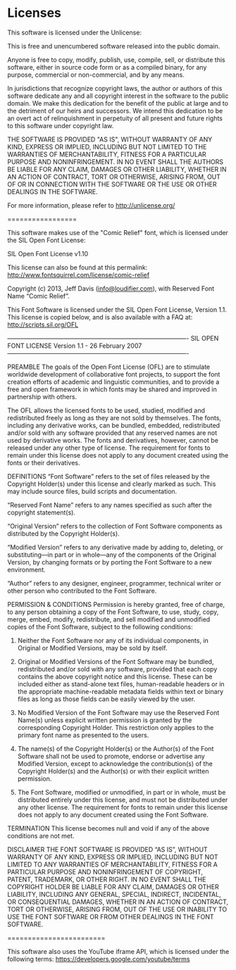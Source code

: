 # Licenses

This software is licensed under the Unlicense:

This is free and unencumbered software released into the public domain.

Anyone is free to copy, modify, publish, use, compile, sell, or
distribute this software, either in source code form or as a compiled
binary, for any purpose, commercial or non-commercial, and by any
means.

In jurisdictions that recognize copyright laws, the author or authors
of this software dedicate any and all copyright interest in the
software to the public domain. We make this dedication for the benefit
of the public at large and to the detriment of our heirs and
successors. We intend this dedication to be an overt act of
relinquishment in perpetuity of all present and future rights to this
software under copyright law.

THE SOFTWARE IS PROVIDED "AS IS", WITHOUT WARRANTY OF ANY KIND,
EXPRESS OR IMPLIED, INCLUDING BUT NOT LIMITED TO THE WARRANTIES OF
MERCHANTABILITY, FITNESS FOR A PARTICULAR PURPOSE AND NONINFRINGEMENT.
IN NO EVENT SHALL THE AUTHORS BE LIABLE FOR ANY CLAIM, DAMAGES OR
OTHER LIABILITY, WHETHER IN AN ACTION OF CONTRACT, TORT OR OTHERWISE,
ARISING FROM, OUT OF OR IN CONNECTION WITH THE SOFTWARE OR THE USE OR
OTHER DEALINGS IN THE SOFTWARE.

For more information, please refer to <http://unlicense.org/>

=================

This software makes use of the "Comic Relief" font, which is licensed under the SIL Open Font License:

SIL Open Font License v1.10

This license can also be found at this permalink: http://www.fontsquirrel.com/license/comic-relief

Copyright (c) 2013, Jeff Davis (info@loudifier.com),
with Reserved Font Name “Comic Relief”.

This Font Software is licensed under the SIL Open Font License, Version 1.1.
This license is copied below, and is also available with a FAQ at: http://scripts.sil.org/OFL

—————————————————————————————-
SIL OPEN FONT LICENSE Version 1.1 - 26 February 2007
—————————————————————————————-

PREAMBLE
The goals of the Open Font License (OFL) are to stimulate worldwide development of collaborative font projects, to support the font creation efforts of academic 
and linguistic communities, and to provide a free and open framework in which fonts may be shared and improved in partnership with others.

The OFL allows the licensed fonts to be used, studied, modified and redistributed freely as long as they are not sold by themselves. The fonts, including any 
derivative works, can be bundled, embedded, redistributed and/or sold with any software provided that any reserved names are not used by derivative works. The 
fonts and derivatives, however, cannot be released under any other type of license. The requirement for fonts to remain under this license does not apply to any 
document created using the fonts or their derivatives.

DEFINITIONS
“Font Software” refers to the set of files released by the Copyright Holder(s) under this license and clearly marked as such. This may include source files, 
build scripts and documentation.

“Reserved Font Name” refers to any names specified as such after the copyright statement(s).

“Original Version” refers to the collection of Font Software components as distributed by the Copyright Holder(s).

“Modified Version” refers to any derivative made by adding to, deleting, or substituting—in part or in whole—any of the components of the Original Version, by 
changing formats or by porting the Font Software to a new environment.

“Author” refers to any designer, engineer, programmer, technical writer or other person who contributed to the Font Software.

PERMISSION & CONDITIONS
Permission is hereby granted, free of charge, to any person obtaining a copy of the Font Software, to use, study, copy, merge, embed, modify, redistribute, and 
sell modified and unmodified copies of the Font Software, subject to the following conditions:

1) Neither the Font Software nor any of its individual components, in Original or Modified Versions, may be sold by itself.

2) Original or Modified Versions of the Font Software may be bundled, redistributed and/or sold with any software, provided that each copy contains the above 
copyright notice and this license. These can be included either as stand-alone text files, human-readable headers or in the appropriate machine-readable 
metadata fields within text or binary files as long as those fields can be easily viewed by the user.

3) No Modified Version of the Font Software may use the Reserved Font Name(s) unless explicit written permission is granted by the corresponding Copyright 
Holder. This restriction only applies to the primary font name as presented to the users.

4) The name(s) of the Copyright Holder(s) or the Author(s) of the Font Software shall not be used to promote, endorse or advertise any Modified Version, except 
to acknowledge the contribution(s) of the Copyright Holder(s) and the Author(s) or with their explicit written permission.

5) The Font Software, modified or unmodified, in part or in whole, must be distributed entirely under this license, and must not be distributed under any other 
license. The requirement for fonts to remain under this license does not apply to any document created using the Font Software.

TERMINATION
This license becomes null and void if any of the above conditions are not met.

DISCLAIMER
THE FONT SOFTWARE IS PROVIDED “AS IS”, WITHOUT WARRANTY OF ANY KIND, EXPRESS OR IMPLIED, INCLUDING BUT NOT LIMITED TO ANY WARRANTIES OF MERCHANTABILITY, FITNESS 
FOR A PARTICULAR PURPOSE AND NONINFRINGEMENT OF COPYRIGHT, PATENT, TRADEMARK, OR OTHER RIGHT. IN NO EVENT SHALL THE COPYRIGHT HOLDER BE LIABLE FOR ANY CLAIM, 
DAMAGES OR OTHER LIABILITY, INCLUDING ANY GENERAL, SPECIAL, INDIRECT, INCIDENTAL, OR CONSEQUENTIAL DAMAGES, WHETHER IN AN ACTION OF CONTRACT, TORT OR OTHERWISE, 
ARISING FROM, OUT OF THE USE OR INABILITY TO USE THE FONT SOFTWARE OR FROM OTHER DEALINGS IN THE FONT SOFTWARE.

========================

This software also uses the YouTube iframe API, which is licensed under the following terms: https://developers.google.com/youtube/terms
